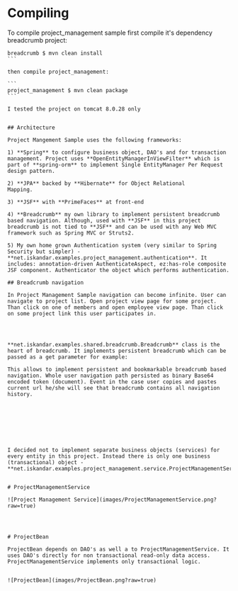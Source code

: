 # Compiling

To compile project_management sample first compile it's dependency breadcrumb project:

````
breadcrumb $ mvn clean install
```

then compile project_management:

```
project_management $ mvn clean package
```

I tested the project on tomcat 8.0.28 only


## Architecture

Project Mangement Sample uses the following frameworks:

1) **Spring** to configure business object, DAO's and for transaction management. Project uses **OpenEntityManagerInViewFilter** which is part of **spring-orm** to implement Single EntityManager Per Request design pattern.

2) **JPA** backed by **Hibernate** for Object Relational
Mapping.

3) **JSF** with **PrimeFaces** at front-end

4) **Breadcrumb** my own library to implement persistent breadcrumb based navigation. Although, used with **JSF** in this project breadcrumb is not tied to **JSF** and can be used with any Web MVC framework such as Spring MVC or Struts2.

5) My own home grown Authentication system (very similar to Spring Security but simpler) - **net.iskandar.examples.project_management.authentication**. It includes: annotation-driven AuthenticateAspect, ez:has-role composite JSF component. Authenticator the object which performs authentication.

## Breadcrumb navigation

In Project Management Sample navigation can become infinite. User can navigate to project list. Open project view page for some project. Than click on one of members and open employee view page. Than click on some project link this user participates in.




**net.iskandar.examples.shared.breadcrumb.Breadcrumb** class is the heart of breadcrumb. It implements persistent breadcrumb which can be passed as a get parameter for example:

This allows to implement persistent and bookmarkable breadcrumb based navigation. Whole user navigation path persisted as binary Base64 encoded token (document). Event in the case user copies and pastes current url he/she will see that breadcrumb contains all navigation history.








I decided not to implement separate business objects (services) for every entity in this project. Instead there is only one business (transactional) object - **net.iskandar.examples.project_management.service.ProjectManagementService**


# ProjectManagementService

![Project Management Service](images/ProjectManagementService.png?raw=true)




# ProjectBean

ProjectBean depends on DAO's as well a to ProjectManagementService. It uses DAO's directly for non transactional read-only data access. ProjectManagementService implements only transactional logic.


![ProjectBean](images/ProjectBean.png?raw=true)
